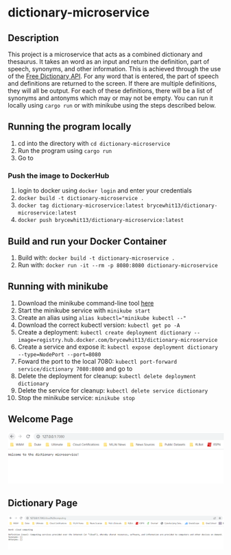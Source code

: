 # dictionary-microservice

## Description

This project is a microservice that acts as a combined dictionary and thesaurus. It takes an word as an input and return the definition, part of speech, synonyms, and other information. This is achieved through the use of the [Free Dictionary API](https://dictionaryapi.dev/). For any word that is entered, the part of speech and definitions are returned to the screen. If there are multiple definitions, they will all be output. For each of these definitions, there will be a list of synonyms and antonyms which may or may not be empty. You can run it locally using `cargo run` or with minikube using the steps described below. 

## Running the program locally

1) cd into the directory with `cd dictionary-microservice`
2) Run the program using `cargo run`
3) Go to [](http://localhost:8080)

### Push the image to DockerHub

1) login to docker using `docker login` and enter your credentials
2) `docker build -t dictionary-microservice .`
3) `docker tag dictionary-microservice:latest brycewhit13/dictionary-microservice:latest`
4) `docker push brycewhit13/dictionary-microservice:latest`

## Build and run your Docker Container

1) Build with: `docker build -t dictionary-microservice .`
2) Run with: `docker run -it --rm -p 8080:8080 dictionary-microservice`

## Running with minikube

1) Download the minikube command-line tool [here](https://minikube.sigs.k8s.io/docs/start/)
2) Start the minikube service with `minikube start`
3) Create an alias using `alias kubectl="minikube kubectl --"`
4) Download the correct kubectl version: `kubectl get po -A`
5) Create a deployment: `kubectl create deployment dictionary --image=registry.hub.docker.com/brycewhit13/dictionary-microservice`
6) Create a service and expose it: `kubectl expose deployment dictionary --type=NodePort --port=8080`
7) Foward the port to the local 7080: `kubectl port-forward service/dictionary 7080:8080` and go to [](http://localhost:7080)
8) Delete the deployment for cleanup: `kubectl delete deployment dictionary`
9) Delete the service for cleanup: `kubectl delete service dictionary`
10) Stop the minikube service: `minikube stop`

## Welcome Page

![Welcome Page](imgs/welcome_page.PNG)

## Dictionary Page

![Dictionary Page](imgs/dict_page.PNG)

